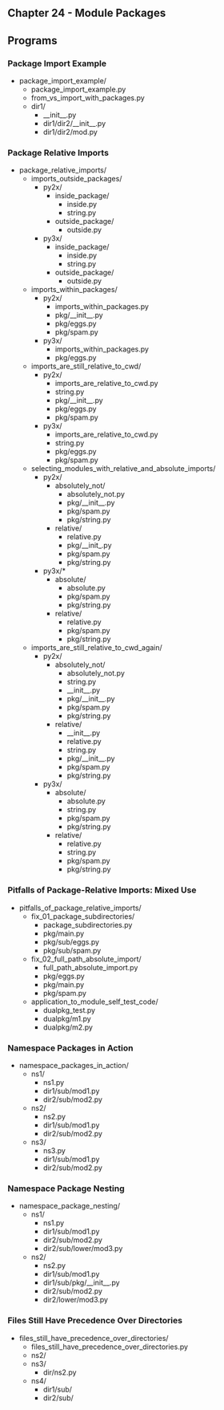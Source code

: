 ## Chapter 24 - Module Packages

## Programs

### Package Import Example
* package\_import\_example/
    * package\_import\_example.py
    * from\_vs\_import\_with\_packages.py
    * dir1/
        * \_\_init\_\_.py
        * dir1/dir2/\_\_init\_\_.py
        * dir1/dir2/mod.py

### Package Relative Imports
* package\_relative\_imports/
    * imports\_outside\_packages/
        * py2x/
            * inside\_package/
                * inside.py
                * string.py
            * outside\_package/
                * outside.py
        * py3x/
            * inside\_package/
                * inside.py
                * string.py
            * outside\_package/
                * outside.py
    * imports\_within\_packages/
        * py2x/
            * imports\_within\_packages.py
            * pkg/\_\_init\_\_.py
            * pkg/eggs.py
            * pkg/spam.py
        * py3x/
            * imports\_within\_packages.py
            * pkg/eggs.py
    * imports\_are\_still\_relative\_to\_cwd/
        * py2x/
            * imports\_are\_relative\_to\_cwd.py
            * string.py
            * pkg/\_\_init\_\_.py
            * pkg/eggs.py
            * pkg/spam.py
        * py3x/
            * imports\_are\_relative\_to\_cwd.py
            * string.py
            * pkg/eggs.py
            * pkg/spam.py
    * selecting\_modules\_with\_relative\_and\_absolute\_imports/
        * py2x/
            * absolutely\_not/
                * absolutely\_not.py
                * pkg/\_\_init\_\_.py
                * pkg/spam.py
                * pkg/string.py
            * relative/
                * relative.py
                * pkg/\_\_init\_.py
                * pkg/spam.py
                * pkg/string.py
        * py3x/*
            * absolute/
                * absolute.py
                * pkg/spam.py
                * pkg/string.py
            * relative/
                * relative.py
                * pkg/spam.py
                * pkg/string.py
    * imports\_are\_still\_relative\_to\_cwd\_again/
        * py2x/
            * absolutely\_not/
                * absolutely\_not.py
                * string.py
                * \_\_init\_\_.py
                * pkg/\_\_init\_\_.py
                * pkg/spam.py
                * pkg/string.py
            * relative/
                * \_\_init\_\_.py
                * relative.py
                * string.py
                * pkg/\_\_init\_\_.py
                * pkg/spam.py
                * pkg/string.py
        * py3x/
            * absolute/
                * absolute.py
                * string.py
                * pkg/spam.py
                * pkg/string.py
            * relative/
                * relative.py
                * string.py
                * pkg/spam.py
                * pkg/string.py

### Pitfalls of Package-Relative Imports: Mixed Use
* pitfalls\_of\_package\_relative\_imports/
    * fix\_01\_package\_subdirectories/
        * package\_subdirectories.py
        * pkg/main.py
        * pkg/sub/eggs.py
        * pkg/sub/spam.py
    * fix\_02\_full\_path\_absolute\_import/
        * full\_path\_absolute\_import.py
        * pkg/eggs.py
        * pkg/main.py
        * pkg/spam.py
    * application\_to\_module\_self\_test\_code/
        * dualpkg\_test.py
        * dualpkg/m1.py
        * dualpkg/m2.py

### Namespace Packages in Action
* namespace\_packages\_in\_action/
    * ns1/
        * ns1.py
        * dir1/sub/mod1.py
        * dir2/sub/mod2.py
    * ns2/
        * ns2.py
        * dir1/sub/mod1.py
        * dir2/sub/mod2.py
    * ns3/
        * ns3.py
        * dir1/sub/mod1.py
        * dir2/sub/mod2.py

### Namespace Package Nesting
* namespace\_package\_nesting/
    * ns1/
        * ns1.py
        * dir1/sub/mod1.py
        * dir2/sub/mod2.py
        * dir2/sub/lower/mod3.py
    * ns2/
        * ns2.py
        * dir1/sub/mod1.py
        * dir1/sub/pkg/\_\_init\_\_.py
        * dir2/sub/mod2.py
        * dir2/lower/mod3.py

### Files Still Have Precedence Over Directories
* files\_still\_have\_precedence\_over\_directories/
    * files\_still\_have\_precedence\_over\_directories.py
    * ns2/
    * ns3/
        * dir/ns2.py
    * ns4/
        * dir1/sub/
        * dir2/sub/
